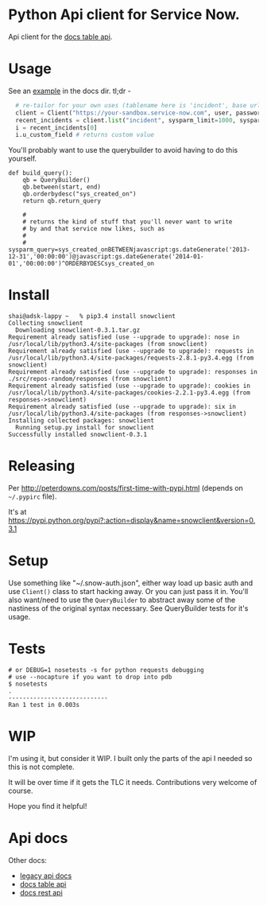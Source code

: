 # Python Api client for Service Now.

Api client for the [docs table api](http://wiki.servicenow.com/index.php?title=Table_API#POST_.2Fapi.2Fnow.2Fv1.2Ftable.2F.28tableName.29&gsc.tab=0).

# Usage

See an [example](docs/ex1.py) in the docs dir. tl;dr -

```python
  # re-tailor for your own uses (tablename here is 'incident', base url, auth, etc)
  client = Client("https://your-sandbox.service-now.com", user, password)
  recent_incidents = client.list("incident", sysparm_limit=1000, sysparm_query=build_query())
  i = recent_incidents[0]
  i.u_custom_field # returns custom value
```

You'll probably want to use the querybuilder to avoid having to do this yourself.

```
def build_query():
    qb = QueryBuilder()
    qb.between(start, end)
    qb.orderbydesc("sys_created_on")
    return qb.return_query

    # 
    # returns the kind of stuff that you'll never want to write
    # by and that service now likes, such as
    #
    # sysparm_query=sys_created_onBETWEENjavascript:gs.dateGenerate('2013-12-31','00:00:00')@javascript:gs.dateGenerate('2014-01-01','00:00:00')^ORDERBYDESCsys_created_on
```


# Install

```
shai@adsk-lappy ~   % pip3.4 install snowclient
Collecting snowclient
  Downloading snowclient-0.3.1.tar.gz
Requirement already satisfied (use --upgrade to upgrade): nose in /usr/local/lib/python3.4/site-packages (from snowclient)
Requirement already satisfied (use --upgrade to upgrade): requests in /usr/local/lib/python3.4/site-packages/requests-2.8.1-py3.4.egg (from snowclient)
Requirement already satisfied (use --upgrade to upgrade): responses in ./src/repos-random/responses (from snowclient)
Requirement already satisfied (use --upgrade to upgrade): cookies in /usr/local/lib/python3.4/site-packages/cookies-2.2.1-py3.4.egg (from responses->snowclient)
Requirement already satisfied (use --upgrade to upgrade): six in /usr/local/lib/python3.4/site-packages (from responses->snowclient)
Installing collected packages: snowclient
  Running setup.py install for snowclient
Successfully installed snowclient-0.3.1
```

# Releasing

Per http://peterdowns.com/posts/first-time-with-pypi.html (depends on `~/.pypirc` file).

It's at https://pypi.python.org/pypi?:action=display&name=snowclient&version=0.3.1

# Setup

Use something like "~/.snow-auth.json", either way load up basic auth and use `Client()` class
to start hacking away. Or you can just pass it in.
You'll also want/need to use the `QueryBuilder` to abstract away some of
the nastiness of the original syntax necessary. See QueryBuilder tests for it's usage.

# Tests

```
# or DEBUG=1 nosetests -s for python requests debugging
# use --nocapture if you want to drop into pdb
$ nosetests
.
----------------------------
Ran 1 test in 0.003s
```

# WIP

I'm using it, but consider it WIP. I built only the parts of the api I needed so this is not complete.

It will be over time if it gets the TLC it needs. Contributions very welcome of course. 

Hope you find it helpful!

# Api docs

Other docs:

- [legacy api docs](http://wiki.servicenow.com/index.php?title=Legacy:JSON_Web_Service#gsc.tab=0)
- [docs table api](http://wiki.servicenow.com/index.php?title=Table_API#POST_.2Fapi.2Fnow.2Fv1.2Ftable.2F.28tableName.29&gsc.tab=0)
- [docs rest api](http://wiki.servicenow.com/index.php?title=REST_API#Security&gsc.tab=0)
